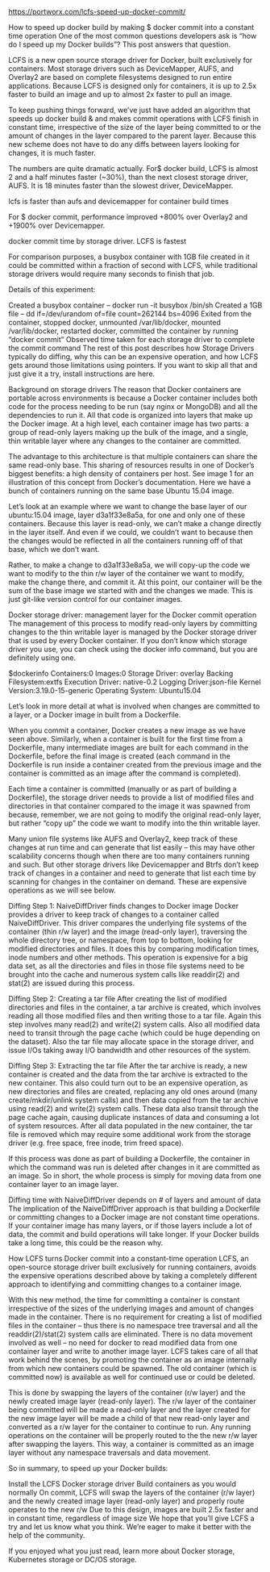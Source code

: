 https://portworx.com/lcfs-speed-up-docker-commit/

How to speed up docker build by making $ docker commit into a constant time operation
One of the most common questions developers ask is “how do I speed up my Docker builds”?  This post answers that question.

 LCFS is a new open source storage driver for Docker, built exclusively for containers. Most storage drivers such as DeviceMapper, AUFS, and Overlay2 are based on complete filesystems designed to run entire applications. Because LCFS is designed only for containers,  it is up to 2.5x faster to build an image and up to almost 2x faster to pull an image.

To keep pushing things forward,  we’ve just have added an algorithm that speeds up docker build & and makes commit operations with LCFS finish in constant time, irrespective of the size of the layer being committed to or the amount of changes in the layer compared to the parent layer. Because this new scheme does not have to do any diffs between layers looking for changes, it is much faster.  

The numbers are quite dramatic actually.  For$ docker build, LCFS is almost 2 and a half minutes faster (~30%), than the next closest storage driver, AUFS.  It is 18 minutes faster than the slowest driver, DeviceMapper.

lcfs is faster than aufs and devicemapper for container build times

For $ docker commit, performance improved +800% over Overlay2 and +1900% over Devicemapper. 

docker commit time by storage driver. LCFS is fastest

For comparison purposes, a busybox container with 1GB file created in it could be committed within a fraction of second with LCFS, while traditional storage drivers would require many seconds to finish that job.

Details of this experiment:

Created a busybox container – docker run -it busybox /bin/sh
Created a 1GB file – dd if=/dev/urandom of=file count=262144 bs=4096
Exited from the container, stopped docker, unmounted /var/lib/docker, mounted /var/lib/docker, restarted docker, committed the container by running “docker commit”
Observed time taken for each storage driver to complete the commit command
The rest of this post describes how Storage Drivers typically do diffing, why this can be an expensive operation, and how LCFS gets around those limitations using pointers.  If you want to skip all that and just give it a try, install instructions are here.

Background on storage drivers
The reason that Docker containers are portable across environments is because a Docker container includes both code for the process needing to be run (say nginx or MongoDB) and all the dependencies to run it. All that code is organized into layers that make up the Docker image. At a high level, each container image has two parts: a group of read-only layers making up the bulk of the image, and a single, thin writable layer where any changes to the container are committed.

The advantage to this architecture is that multiple containers can share the same read-only base. This sharing of resources results in one of Docker’s biggest benefits: a high density of containers per host.  See image 1 for an illustration of this concept from Docker’s documentation. Here we have a bunch of containers running on the same base Ubuntu 15.04 image.

Let’s look at an example where we want to change the base layer of our ubuntu:15.04 image, layer d3a1f33e8a5a, for one and only one of these containers. Because this layer is read-only, we can’t make a change directly in the layer itself. And even if we could, we couldn’t want to because then the changes would be reflected in all the containers running off of that base, which we don’t want.

Rather, to make a change to d3a1f33e8a5a, we will copy-up the code we want to modify to the thin r/w layer of the container we want to modify, make the change there, and commit it.  At this point, our container will be the sum of the base image we started with and the changes we made. This is just git-like version control for our container images.

Docker storage driver: management layer for the Docker commit operation
The management of this process to modify read-only layers by committing changes to the thin writable layer is managed by the Docker storage driver that is used by every Docker container.  If you don’t know which storage driver you use, you can check using the docker info command, but you are definitely using one.

$dockerinfo
Containers:0
Images:0
Storage Driver: overlay
Backing Filesystem:extfs
Execution Driver: native-0.2
Logging Driver:json-file
Kernel Version:3.19.0-15-generic
Operating System: Ubuntu15.04

Let’s look in more detail at what is involved when changes are committed to a layer, or a Docker image in built from a Dockerfile.

When you commit a container, Docker creates a new image as we have seen above.  Similarly, when a container is built for the first time from a Dockerfile, many intermediate images are built for each command in the Dockerfile, before the final image is created (each command in the Dockerfile is run inside a container created from the previous image and the container is committed as an image after the command is completed).

Each time a container is committed (manually or as part of building a Dockerfile), the storage driver needs to provide a list of modified files and directories in that container compared to the image it was spawned from because, remember, we are not going to modify the original read-only layer, but rather “copy up” the code we want to modify into the thin writable layer.

Many union file systems like AUFS and Overlay2, keep track of these changes at run time and can generate that list easily – this may have other scalability concerns though when there are too many containers running and such.  But other storage drivers like Devicemapper and Btrfs don’t keep track of changes in a container and need to generate that list each time by scanning for changes in the container on demand.  These are expensive operations as we will see below.

Diffing Step 1: NaiveDiffDriver finds changes to Docker image
Docker provides a driver to keep track of changes to a container called NaiveDiffDriver.  This driver compares the underlying file systems of the container (thin r/w layer) and the image (read-only layer), traversing the whole directory tree, or namespace, from top to bottom, looking for modified directories and files. It does this by comparing modification times, inode numbers and other methods.  This operation is expensive for a big data set, as all the directories and files in those file systems need to be brought into the cache and numerous system calls like readdir(2) and stat(2) are issued during this process.

Diffing Step 2: Creating a tar file
After creating the list of modified directories and files in the container, a tar archive is created, which involves reading all those modified files and then writing those to a tar file.  Again this step involves many read(2) and write(2) system calls.  Also all modified data need to transit through the page cache (which could be huge depending on the dataset).   Also the tar file may allocate space in the storage driver, and issue I/Os taking away I/O bandwidth and other resources of the system.

Diffing Step 3: Extracting the tar file
After the tar archive is ready, a new container is created and the data from the tar archive is extracted to the new container.  This also could turn out to be an expensive operation, as new directories and files are created, replacing any old ones around (many create/mkdir/unlink system calls) and then data copied from the tar archive using read(2) and write(2) system calls.  These data also transit through the page cache again, causing duplicate instances of data and consuming a lot of system resources.  After all data populated in the new container, the tar file is removed which may require some additional work from the storage driver (e.g. free space, free inode, trim freed space).

If this process was done as part of building a Dockerfile, the container in which the command was run is deleted after changes in it are committed as an image.  So in short, the whole process is simply for moving data from one container layer to an image layer.

Diffing time with NaiveDiffDriver depends on # of layers and amount of data
The implication of the NaiveDiffDriver approach is that building a Dockerfile or committing changes to a Docker image are not constant time operations.  If your container image has many layers, or if those layers include a lot of data, the commit and build operations will take longer.  If your Docker builds take a long time, this could be the reason why.

How LCFS turns Docker commit into a constant-time operation
LCFS, an open-source storage driver built exclusively for running containers, avoids the expensive operations described above by taking a completely different approach to identifying and committing changes to a container image.

With this new method, the time for committing a container is constant irrespective of the sizes of the underlying images and amount of changes made in the container. There is no requirement for creating a list of modified files in the container – thus there is no namespace tree traversal and all the readdir(2)/stat(2) system calls are eliminated. There is no data movement involved as well – no need for docker to read modified data from one container layer and write to another image layer.  LCFS takes care of all that work behind the scenes, by promoting the container as an image internally from which new containers could be spawned. The old container (which is committed now) is available as well for continued use or could be deleted.

This is done by swapping the layers of the container (r/w layer) and the newly created image layer (read-only layer). The r/w layer of the container being committed will be made a read-only layer and the layer created for the new image layer will be made a child of that new read-only layer and converted as a r/w layer for the container to continue to run. Any running operations on the container will be properly routed to the the new r/w layer after swapping the layers. This way, a container is committed as an image layer without any namespace traversals and data movement.

So in summary, to speed up your Docker builds:

Install the LCFS Docker storage driver
Build containers as you would normally
On commit, LCFS will swap the layers of the container (r/w layer) and the newly created image layer (read-only layer) and properly route operates to the new r/w
Due to this design, images are built 2.5x faster and in constant time, regardless of image size
We hope that you’ll give LCFS a try and let us know what you think. We’re eager to make it better with the help of the community.

If you enjoyed what you just read, learn more about Docker storage, Kubernetes storage or DC/OS storage.